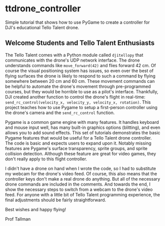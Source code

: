 # ttdrone_controller
Simple tutorial that shows how to use PyGame to create a controller for DJI's educational Tello Talent drone.

## Welcome Students and Tello Talent Enthusiasts ##

The Tello Talent comes with a Python module called `djitellopy` that communicates with the drone's UDP network interface. The drone understands commands like `move_forward(42)` and flies forward 42 cm. Of course the visual positioning system has issues, so even over the best of flying surfaces the drone is likely to respond to such a command by flying somewhere between 20 cm and 60 cm. These movement commands can be helpful to automate the drone's movement through pre-programmed courses, but they would be horrible to use as a pilot's interface. Thankfully, DJI created another function to control the drone's flight in real-time: `send_rc_control(velocity_x, velocity_y, velocity_x, rotation)`. This project teaches how to use Pygame to setup a first-person controller using the drone's camera and the `send_rc_control` function.

Pygame is a common game engine with many features. It handles keyboard and mouse input well, has many built-in graphics options (blitting), and even allows you to add sound effects. This set of tutorials demonstrates the basic Pygame features that would be useful for a Tello Talent drone controller. The code is basic and expects users to expand upon it. Notably missing features are Pygame's surface transparency, sprite groups, and sprite collision detection. Although these feature are great for video games, they don't really apply to this flight controller.

I didn't have a drone on hand when I wrote the code, so I had to substitute my webcam for the drone's video feed. Of course, this also means that the controller keys don't make a real drone do anything. But all of the necessary drone commands are included in the comments. And towards the end, I show the necessary steps to switch from a webcam to the drone's video feed. For anyone with a little bit of Tello Talent programming experience, the final adjustments should be fairly straightforward.

Best wishes and happy flying!

Prof Tallman
